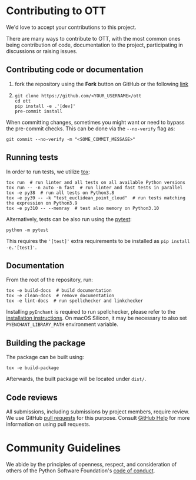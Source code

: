 # Contributing to OTT
We'd love to accept your contributions to this project.

There are many ways to contribute to OTT, with the most common ones being contribution of code, documentation
to the project, participating in discussions or raising issues.

## Contributing code or documentation
1. fork the repository using the **Fork** button on GitHub or the following
   [link](https://github.com/ott-jax/ott/fork)
2. ```shell
   git clone https://github.com/<YOUR_USERNAME>/ott
   cd ott
   pip install -e .'[dev]'
   pre-commit install
   ```

When committing changes, sometimes you might want or need to bypass the pre-commit checks. This can be
done via the ``--no-verify`` flag as:
```shell
git commit --no-verify -m "<SOME_COMMIT_MESSAGE>"
```

## Running tests
In order to run tests, we utilize [tox](https://tox.wiki/):
```shell
tox run  # run linter and all tests on all available Python versions
tox run -- -n auto -m fast  # run linter and fast tests in parallel
tox -e py38  # run all tests on Python3.8
tox -e py39 -- -k "test_euclidean_point_cloud"  # run tests matching the expression on Python3.9
tox -e py310 -- --memray  # test also memory on Python3.10
```
Alternatively, tests can be also run using the [pytest](https://docs.pytest.org/):
```shell
python -m pytest
```
This requires the ``'[test]'`` extra requirements to be installed as ``pip install -e.'[test]'``.

## Documentation
From the root of the repository, run:
```shell
tox -e build-docs  # build documentation
tox -e clean-docs  # remove documentation
tox -e lint-docs  # run spellchecker and linkchecker
```
Installing ``pyEnchant`` is required to run spellchecker, please refer to the
[installation instructions](https://pyenchant.github.io/pyenchant/install.html). On macOS Silicon, it may be necessary
to also set ``PYENCHANT_LIBRARY_PATH`` environment variable.

## Building the package
The package can be built using:
```shell
tox -e build-package
```
Afterwards, the built package will be located under ``dist/``.

## Code reviews
All submissions, including submissions by project members, require review. We use GitHub
[pull requests](https://github.com/ott-jax/ott/pulls) for this purpose. Consult
[GitHub Help](https://help.github.com/articles/about-pull-requests/) for more information on using pull requests.

# Community Guidelines
We abide by the principles of openness, respect, and consideration of others of the Python Software Foundation's
[code of conduct](https://www.python.org/psf/codeofconduct/).
